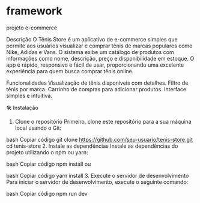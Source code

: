# framework
projeto e-commerce



Descrição
O Tênis Store é um aplicativo de e-commerce simples que permite aos usuários visualizar e comprar tênis de marcas populares como Nike, Adidas e Vans. O sistema exibe um catálogo de produtos com informações como nome, descrição, preço e disponibilidade em estoque. O app é rápido, responsivo e fácil de usar, proporcionando uma excelente experiência para quem busca comprar tênis online.

Funcionalidades
Visualização de tênis disponíveis com detalhes.
Filtro de tênis por marca.
Carrinho de compras para adicionar produtos.
Interface simples e intuitiva.

🛠 Instalação
1. Clone o repositório
Primeiro, clone este repositório para a sua máquina local usando o Git:

bash
Copiar código
git clone https://github.com/seu-usuario/tenis-store.git
cd tenis-store
2. Instale as dependências
Instale as dependências do projeto utilizando o npm ou yarn:

bash
Copiar código
npm install
ou

bash
Copiar código
yarn install
3. Execute o servidor de desenvolvimento
Para iniciar o servidor de desenvolvimento, execute o seguinte comando:

bash
Copiar código
npm run dev
